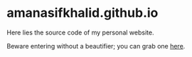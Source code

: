 # amanasifkhalid.github.io

Here lies the source code of my personal website.

Beware entering without a beautifier; you can grab one [here](http://minifycode.com/).